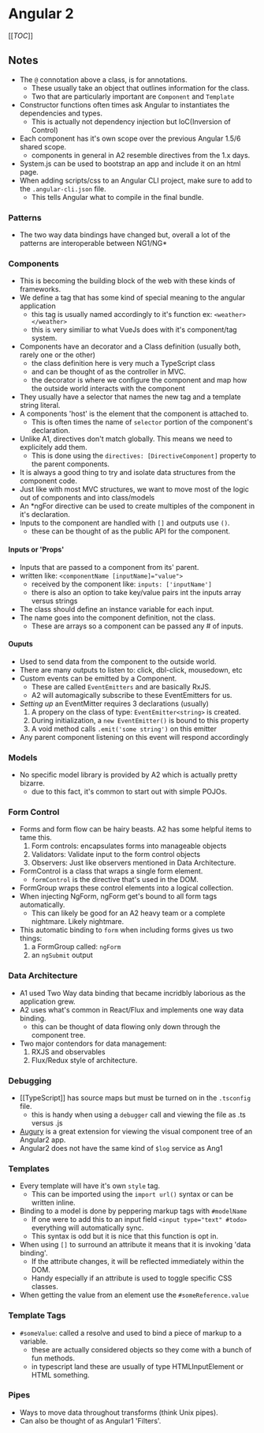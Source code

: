 # Angular 2

[[_TOC_]]

## Notes

* The `@` connotation above a class, is for annotations.
  * These usually take an object that outlines information for the class.
  * Two that are particularly important are `Component` and `Template`
* Constructor functions often times ask Angular to instantiates the dependencies and types.
  * This is actually not dependency injection but IoC(Inversion of Control)
* Each component has it's own scope over the previous Angular 1.5/6 shared scope.
  * components in general in A2 resemble directives from the 1.x days.
* System.js can be used to bootstrap an app and include it on an html page.
* When adding scripts/css to an Angular CLI project, make sure to add to the `.angular-cli.json` file.
  * This tells Angular what to compile in the final bundle.

### Patterns

* The two way data bindings have changed but, overall a lot of the patterns are interoperable between NG1/NG*

### Components

* This is becoming the building block of the web with these kinds of frameworks.
* We define a tag that has some kind of special meaning to the angular application 
  * this tag is usually named accordingly to it's function ex: `<weather></weather>`
  * this is very similiar to what VueJs does with it's component/tag system.
* Components have an decorator and a Class definition (usually both, rarely one or the other)
  * the class definition here is very much a TypeScript class
  * and can be thought of as the controller in MVC.
  * the decorator is where we configure the component and map how the outside world interacts with the component
* They usually have a selector that names the new tag and a template string literal.
* A components 'host' is the element that the component is attached to. 
  * This is often times the name of `selector` portion of the component's declaration.
* Unlike A1, directives don't match globally. This means we need to explicitely add them.
  * This is done using the `directives: [DirectiveComponent]` property to the parent components.
* It is always a good thing to try and isolate data structures from the component code.
* Just like with most MVC structures, we want to move most of the logic out of components and into class/models
* An *ngFor directive can be used to create multiples of the component in it's declaration.
* Inputs to the component are handled with `[]` and outputs use `()`.
  * these can be thought of as the public API for the component.

#### Inputs or 'Props'

* Inputs that are passed to a component from its' parent.
* written like: `<componentName [inputName]="value">`
  + received by the component like: `inputs: ['inputName']`
  * there is also an option to take key/value pairs int the inputs array versus strings
* The class should define an instance variable for each input.
* The name goes into the component definition, not the class.
  * These are arrays so a component can be passed any # of inputs.

#### Ouputs

* Used to send data from the component to the outside world.
* There are many outputs to listen to: click, dbl-click, mousedown, etc
* Custom events can be emitted by a Component.
  * These are called `EventEmitters` and are basically RxJS.
  * A2 will automagically subscribe to these EventEmitters for us.
* _Setting up_ an EventMitter requires 3 declarations (usually)
  1. A propery on the class of type: `EventEmitter<string>` is created.
  1. During initialization, a `new EventEmitter()` is bound to this property
  1. A void method calls `.emit('some string')` on this emitter
* Any parent component listening on this event will respond accordingly

### Models

* No specific model library is provided by A2 which is actually pretty bizarre.
  * due to this fact, it's common to start out with simple POJOs.

### Form Control

* Forms and form flow can be hairy beasts. A2 has some helpful items to tame this.
  1. Form controls: encapsulates forms into manageable objects
  1. Validators: Validate input to the form control objects
  1. Observers: Just like observers mentioned in Data Architecture.
* FormControl is a class that wraps a single form element.
  * `formControl` is the directive that's used in the DOM.
* FormGroup wraps these control elements into a logical collection.
* When injecting NgForm, ngForm get's bound to all form tags automatically.
  * This can likely be good for an A2 heavy team or a complete nightmare. Likely nightmare.
* This automatic binding to `form` when including forms gives us two things:
  1. a FormGroup called: `ngForm`
  1. an `ngSubmit` output

### Data Architecture

* A1 used Two Way data binding that became incridbly laborious as the application grew.
* A2 uses what's common in React/Flux and implements one way data binding.
  * this can be thought of data flowing only down through the component tree.
* Two major contendors for data management:
  1. RXJS and observables
  2. Flux/Redux style of architecture.

### Debugging

* [[TypeScript]] has source maps but must be turned on in the `.tsconfig` file.
  * this is handy when using a `debugger` call and viewing the file as .ts versus .js
* [Augury][1] is a great extension for viewing the visual component tree of an Angular2 app.
* Angular2 does not have the same kind of `$log` service as Ang1

### Templates

* Every template will have it's own `style` tag.
  * This can be imported using the `import url()` syntax or can be written inline.
* Binding to a model is done by peppering markup tags with `#modelName`
  * If one were to add this to an input field `<input type="text" #todo>` everything will automatically sync.
  * This syntax is odd but it is nice that this function is opt in.
* When using `[]` to surround an attribute it means that it is invoking 'data binding'.
  * If the attribute changes, it will be reflected immediately within the DOM.
  * Handy especially if an attribute is used to toggle specific CSS classes.
* When getting the value from an element use the `#someReference.value`

### Template Tags

* `#someValue`: called a resolve and used to bind a piece of markup to a variable.
  * these are actually considered objects so they come with a bunch of fun methods.
  * in typescript land these are usually of type HTMLInputElement or HTML something.

### Pipes

* Ways to move data throughout transforms (think Unix pipes).
* Can also be thought of as Angular1 'Filters'.

[1]: https://augury.angular.io
